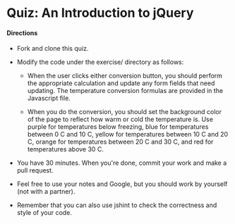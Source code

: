# Quiz: An Introduction to jQuery

#### Directions

* Fork and clone this quiz.

* Modify the code under the exercise/ directory as follows:

  - When the user clicks either conversion button, you should perform the appropriate calculation and update any form fields that need updating.  The temperature conversion formulas are provided in the Javascript file.

  - When you do the conversion, you should set the background color of the page to reflect how warm or cold the temperature is.  Use purple for temperatures below freezing, blue for temperatures between 0 C and 10 C, yellow for temperatures between 10 C and 20 C, orange for temperatures between 20 C and 30 C, and red for temperatures above 30 C.

* You have 30 minutes. When you're done, commit your work and make a
  pull request.

* Feel free to use your notes and Google, but you should work by
  yourself (not with a partner).

* Remember that you can also use jshint to check the correctness and
  style of your code.


